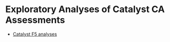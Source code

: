 Exploratory Analyses of Catalyst CA Assessments
===============================================

*   [Catalyst F5 analyses](f5-exploratory-analysis.ipynb)
